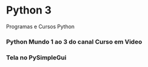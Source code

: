 # Python 3
Programas e Cursos Python

### Python Mundo 1 ao 3 do canal Curso em Video
### Tela no PySimpleGui
